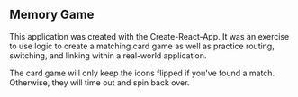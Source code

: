 ## Memory Game 

This application was created with the Create-React-App. It was an exercise to use logic to create a matching card game as well as practice routing, switching, and linking within a real-world application. 

The card game will only keep the icons flipped if you've found a match. Otherwise, they will time out and spin back over. 

